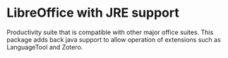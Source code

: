 # LibreOffice with JRE support

Productivity suite that is compatible with other major office suites.
This package adds back java support to allow operation of extensions such as LanguageTool and Zotero.
